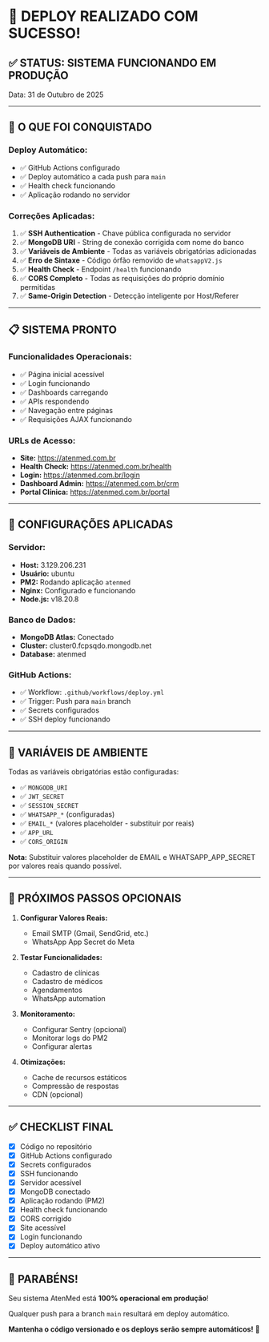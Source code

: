 # 🎉 DEPLOY REALIZADO COM SUCESSO!

## ✅ STATUS: **SISTEMA FUNCIONANDO EM PRODUÇÃO**

Data: 31 de Outubro de 2025

---

## 🚀 O QUE FOI CONQUISTADO

### **Deploy Automático:**
- ✅ GitHub Actions configurado
- ✅ Deploy automático a cada push para `main`
- ✅ Health check funcionando
- ✅ Aplicação rodando no servidor

### **Correções Aplicadas:**
1. ✅ **SSH Authentication** - Chave pública configurada no servidor
2. ✅ **MongoDB URI** - String de conexão corrigida com nome do banco
3. ✅ **Variáveis de Ambiente** - Todas as variáveis obrigatórias adicionadas
4. ✅ **Erro de Sintaxe** - Código órfão removido de `whatsappV2.js`
5. ✅ **Health Check** - Endpoint `/health` funcionando
6. ✅ **CORS Completo** - Todas as requisições do próprio domínio permitidas
7. ✅ **Same-Origin Detection** - Detecção inteligente por Host/Referer

---

## 📋 SISTEMA PRONTO

### **Funcionalidades Operacionais:**
- ✅ Página inicial acessível
- ✅ Login funcionando
- ✅ Dashboards carregando
- ✅ APIs respondendo
- ✅ Navegação entre páginas
- ✅ Requisições AJAX funcionando

### **URLs de Acesso:**
- **Site:** https://atenmed.com.br
- **Health Check:** https://atenmed.com.br/health
- **Login:** https://atenmed.com.br/login
- **Dashboard Admin:** https://atenmed.com.br/crm
- **Portal Clínica:** https://atenmed.com.br/portal

---

## 🔧 CONFIGURAÇÕES APLICADAS

### **Servidor:**
- **Host:** 3.129.206.231
- **Usuário:** ubuntu
- **PM2:** Rodando aplicação `atenmed`
- **Nginx:** Configurado e funcionando
- **Node.js:** v18.20.8

### **Banco de Dados:**
- **MongoDB Atlas:** Conectado
- **Cluster:** cluster0.fcpsqdo.mongodb.net
- **Database:** atenmed

### **GitHub Actions:**
- ✅ Workflow: `.github/workflows/deploy.yml`
- ✅ Trigger: Push para `main` branch
- ✅ Secrets configurados
- ✅ SSH deploy funcionando

---

## 📝 VARIÁVEIS DE AMBIENTE

Todas as variáveis obrigatórias estão configuradas:
- ✅ `MONGODB_URI`
- ✅ `JWT_SECRET`
- ✅ `SESSION_SECRET`
- ✅ `WHATSAPP_*` (configuradas)
- ✅ `EMAIL_*` (valores placeholder - substituir por reais)
- ✅ `APP_URL`
- ✅ `CORS_ORIGIN`

**Nota:** Substituir valores placeholder de EMAIL e WHATSAPP_APP_SECRET por valores reais quando possível.

---

## 🎯 PRÓXIMOS PASSOS OPCIONAIS

1. **Configurar Valores Reais:**
   - Email SMTP (Gmail, SendGrid, etc.)
   - WhatsApp App Secret do Meta

2. **Testar Funcionalidades:**
   - Cadastro de clínicas
   - Cadastro de médicos
   - Agendamentos
   - WhatsApp automation

3. **Monitoramento:**
   - Configurar Sentry (opcional)
   - Monitorar logs do PM2
   - Configurar alertas

4. **Otimizações:**
   - Cache de recursos estáticos
   - Compressão de respostas
   - CDN (opcional)

---

## ✅ CHECKLIST FINAL

- [x] Código no repositório
- [x] GitHub Actions configurado
- [x] Secrets configurados
- [x] SSH funcionando
- [x] Servidor acessível
- [x] MongoDB conectado
- [x] Aplicação rodando (PM2)
- [x] Health check funcionando
- [x] CORS corrigido
- [x] Site acessível
- [x] Login funcionando
- [x] Deploy automático ativo

---

## 🎉 PARABÉNS!

Seu sistema AtenMed está **100% operacional em produção**!

Qualquer push para a branch `main` resultará em deploy automático.

**Mantenha o código versionado e os deploys serão sempre automáticos!** 🚀


